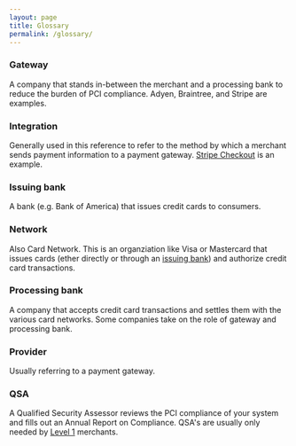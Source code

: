 ```yaml
---
layout: page
title: Glossary
permalink: /glossary/
---
```


### Gateway

A company that stands in-between the merchant and a processing bank to reduce the burden of PCI compliance. Adyen, Braintree, and Stripe are examples.

### Integration

Generally used in this reference to refer to the method by which a merchant sends payment information to a payment gateway. [Stripe Checkout](/payment-cards/pci-compliance/integrations/#stripe) is an example.

### Issuing bank

A bank (e.g. Bank of America) that issues credit cards to consumers.

### Network

Also Card Network. This is an organziation like Visa or Mastercard that issues cards (ether directly or through an [issuing bank](#issuing-bank)) and authorize credit card transactions.

### Processing bank

A company that accepts credit card transactions and settles them with the various card networks. Some companies take on the role of gateway and processing bank.

### Provider

Usually referring to a payment gateway.

### QSA

A Qualified Security Assessor reviews the PCI compliance of your system and fills out an Annual Report on Compliance. QSA's are usually only needed by [Level 1](/payment-cards/pci-compliance/levels/) merchants.
